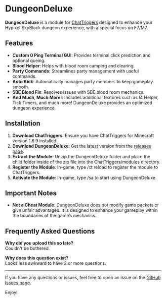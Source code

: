 # DungeonDeluxe

**DungeonDeluxe** is a module for [ChatTriggers](https://www.chattriggers.com/) designed to enhance your Hypixel SkyBlock dungeon experience, with a special focus on F7/M7.

## Features

- **Custom 0 Ping Terminal GUI**: Provides terminal click prediction and optional queing.
- **Blood Helper**: Helps with blood room camping and clearing.
- **Party Commands**: Streamlines party management with useful commands.
- **Auto Kick**: Automatically manages party members to keep gameplay smooth.
- **SBE Blood Fix**: Resolves issues with SBE blood room mechanics.
- **And Much, Much More!**: Includes additional features such as I4 Helper, Tick Timers, and much more! DungeonDeluxe provides an optimized dungeon experience.

## Installation

1. **Download ChatTriggers**: Ensure you have ChatTriggers for Minecraft version 1.8.9 installed.
2. **Download DungeonDeluxe**: Get the latest version from the [releases page](https://github.com/DeluxeDevModules/DungeonDeluxe/releases).
3. **Extract the Module**: Unzip the DungeonDeluxe folder and place the child folder inside of the zip file into the ChatTriggers/modules directory.
4. **Register the Module**: In-game, type /ct reload to register the module to ChatTriggers.
5. **Activate the Module**: In-game, type /sa to start using DungeonDeluxe.


## Important Notes

- **Not a Cheat Module**: DungeonDeluxe does not modify game packets or give unfair advantages. It is designed to enhance your gameplay within the boundaries of the game’s mechanics.

## Frequently Asked Questions

**Why did you upload this so late?**  
Couldn't be bothered.

**Why does this question exist?**  
Looks less awkward to have 2 or more questions.

---

If you have any questions or issues, feel free to open an issue on the [GitHub Issues page](https://github.com/DeluxeDevModules/DungeonDeluxe/issues).

Enjoy!
